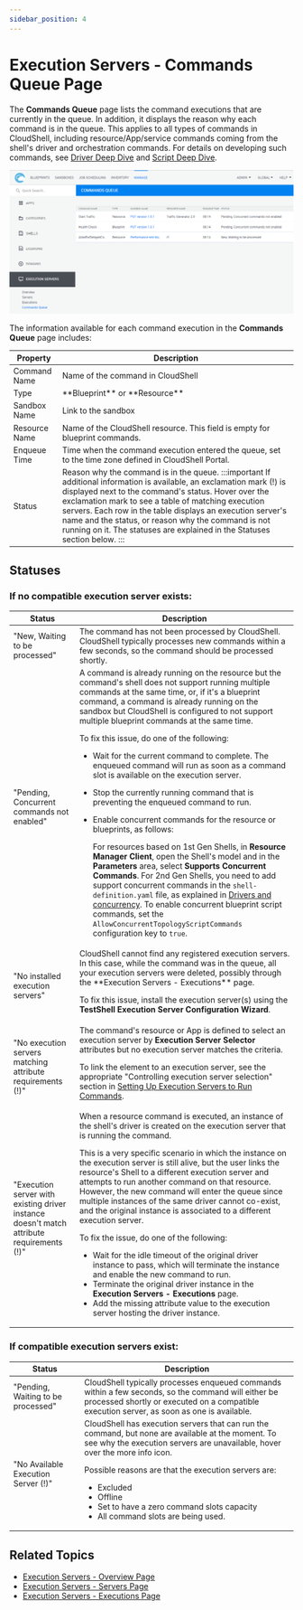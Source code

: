 ```yaml
---
sidebar_position: 4
---
```


# Execution Servers - Commands Queue Page

The **Commands Queue** page lists the command executions that are currently in the queue. In addition, it displays the reason why each command is in the queue. This applies to all types of commands in CloudShell, including resource/App/service commands coming from the shell's driver and orchestration commands. For details on developing such commands, see [Driver Deep Dive](../../../devguide/developing-shells/driver-deep-dive.md) and [Script Deep Dive](../../../devguide/develop-orch-scripts/script-deep-dive.md).

![](/Images/CloudShell-Portal/Manage/ExecutionServersCommandsQueue.png)

The information available for each command execution in the **Commands Queue** page includes:

<table>
    <thead>
        <tr>
        <th>Property</th>
        <th>Description</th>
        </tr>
    </thead>
    <tbody>
        <tr>
            <td>Command Name</td>
            <td>Name of the command in CloudShell</td>
        </tr>
        <tr>
            <td>Type</td>
            <td>**Blueprint** or **Resource**</td>
        </tr>
        <tr>
            <td>Sandbox Name</td>
            <td>Link to the sandbox</td>
        </tr>
        <tr>
            <td>Resource Name</td>
            <td>Name of the CloudShell resource. This field is empty for blueprint commands.</td>
        </tr>
        <tr>
            <td>Enqueue Time</td>
            <td>Time when the command execution entered the queue, set to the time zone defined in CloudShell Portal.</td>
        </tr>
        <tr>
            <td>Status</td>
            <td>
            Reason why the command is in the queue.
:::important
If additional information is available, an exclamation mark (!) is displayed next to the command's status. Hover over the exclamation mark to see a table of matching execution servers. Each row in the table displays an execution server's name and the status, or reason why the command is not running on it. The statuses are explained in the Statuses section below.
:::
            </td>
        </tr>
    </tbody>
</table>

## Statuses

### If no compatible execution server exists:

<table>
    <thead>
        <tr>
        <th>Status</th>
        <th>Description</th>
        </tr>
    </thead>
    <tbody>
        <tr>
            <td>"New, Waiting to be processed"</td>
            <td>The command has not been processed by CloudShell. CloudShell typically processes new commands within a few seconds, so the command should be processed shortly.</td>
        </tr>
        <tr>
            <td>"Pending, Concurrent commands not enabled"</td>
            <td>
            A command is already running on the resource but the command's shell does not support running multiple commands at the same time, or, if it's a blueprint command, a command is already running on the sandbox but CloudShell is configured to not support multiple blueprint commands at the same time.

To fix this issue, do one of the following:

- Wait for the current command to complete. The enqueued command will run as soon as a command slot is available on the execution server.
- Stop the currently running command that is preventing the enqueued command to run.
- Enable concurrent commands for the resource or blueprints, as follows:
    
    For resources based on 1st Gen Shells, in **Resource Manager Client**, open the Shell's model and in the **Parameters** area, select **Supports Concurrent Commands**. For 2nd Gen Shells, you need to add support concurrent commands in the `shell-definition.yaml` file, as explained in [Drivers and concurrency](../../../devguide/developing-shells/driver-deep-dive.md#drivers-and-concurrency). To enable concurrent blueprint script commands, set the `AllowConcurrentTopologyScriptCommands` configuration key to `true`.
</td>
        </tr>
        <tr>
            <td>"No installed execution servers"</td>
            <td>
            CloudShell cannot find any registered execution servers. In this case, while the command was in the queue, all your execution servers were deleted, possibly through the **Execution Servers - Executions** page.

To fix this issue, install the execution server(s) using the **TestShell Execution Server Configuration Wizard**.
            </td>
        </tr>
        <tr>
            <td>"No execution servers matching attribute requirements (!)"</td>
            <td>
            The command's resource or App is defined to select an execution server by **Execution Server Selector** attributes but no execution server matches the criteria.

To link the element to an execution server, see the appropriate "Controlling execution server selection" section in [Setting Up Execution Servers to Run Commands](../../cloudshell-execution-server-configurations/setting-up-execution-servers-to-run-commands.md).
            </td>
        </tr>
        <tr>
            <td>"Execution server with existing driver instance doesn't match attribute requirements (!)"</td>
            <td>
            When a resource command is executed, an instance of the shell's driver is created on the execution server that is running the command.

This is a very specific scenario in which the instance on the execution server is still alive, but the user links the resource's Shell to a different execution server and attempts to run another command on that resource. However, the new command will enter the queue since multiple instances of the same driver cannot co-exist, and the original instance is associated to a different execution server.

To fix the issue, do one of the following:

- Wait for the idle timeout of the original driver instance to pass, which will terminate the instance and enable the new command to run.
- Terminate the original driver instance in the **Execution Servers - Executions** page.
- Add the missing attribute value to the execution server hosting the driver instance.
</td>
        </tr>
    </tbody>
</table>

### If compatible execution servers exist:

<table>
    <thead>
        <tr>
        <th>Status</th>
        <th>Description</th>
        </tr>
    </thead>
    <tbody>
        <tr>
            <td>"Pending, Waiting to be processed"</td>
            <td>CloudShell typically processes enqueued commands within a few seconds, so the command will either be processed shortly or executed on a compatible execution server, as soon as one is available.</td>
        </tr>
        <tr>
            <td>"No Available Execution Server (!)"</td>
            <td>
            CloudShell has execution servers that can run the command, but none are available at the moment. To see why the execution servers are unavailable, hover over the more info icon.

Possible reasons are that the execution servers are:

- Excluded
- Offline
- Set to have a zero command slots capacity
- All command slots are being used.
</td>
        </tr>
    </tbody>
</table>

## Related Topics

- [Execution Servers - Overview Page](../managing-execution-servers/execution-servers-overview-page.md)
- [Execution Servers - Servers Page](../managing-execution-servers/execution-servers-servers-page.md)
- [Execution Servers - Executions Page](../managing-execution-servers/execution-servers-executions-page.md)
